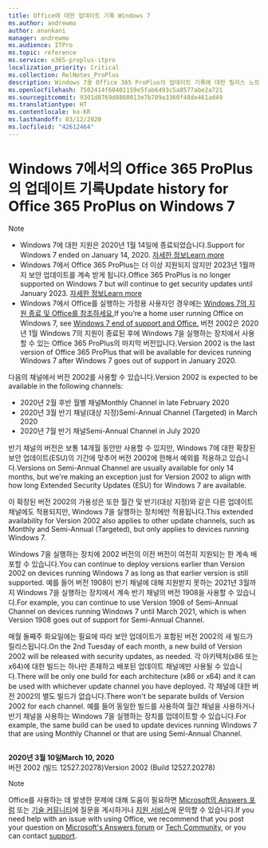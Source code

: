 ```yaml
---
title: Office에 대한 업데이트 기록 Windows 7
ms.author: andrewmo
author: anankani
manager: andrewmo
ms.audience: ITPro
ms.topic: reference
ms.service: o365-proplus-itpro
localization_priority: Critical
ms.collection: RelNotes_ProPlus
description: Windows 7용 Office 365 ProPlus의 업데이트 기록에 대한 릴리스 노트를 고객에게 제공합니다.
ms.openlocfilehash: 7502414f60401159e5fab6493c5a8577abe2a721
ms.sourcegitcommit: 9301d8769d8860013e7b789a3360f48de461ad49
ms.translationtype: HT
ms.contentlocale: ko-KR
ms.lasthandoff: 03/12/2020
ms.locfileid: "42612464"
---
```

# <a name="update-history-for-office-365-proplus-on-windows-7"></a><span data-ttu-id="d2dc6-103">Windows 7에서의 Office 365 ProPlus의 업데이트 기록</span><span class="sxs-lookup"><span data-stu-id="d2dc6-103">Update history for Office 365 ProPlus on Windows 7</span></span> 

 > [!NOTE]
>
>- <span data-ttu-id="d2dc6-104">Windows 7에 대한 지원은 2020년 1월 14일에 종료되었습니다.</span><span class="sxs-lookup"><span data-stu-id="d2dc6-104">Support for Windows 7 ended on January 14, 2020.</span></span> [<span data-ttu-id="d2dc6-105">자세한 정보</span><span class="sxs-lookup"><span data-stu-id="d2dc6-105">Learn more</span></span>](https://www.microsoft.com/microsoft-365/windows/end-of-windows-7-support?rtc=1)
>- <span data-ttu-id="d2dc6-106">Windows 7에서 Office 365 ProPlus는 더 이상 지원되지 않지만 2023년 1월까지 보안 업데이트를 계속 받게 됩니다.</span><span class="sxs-lookup"><span data-stu-id="d2dc6-106">Office 365 ProPlus is no longer supported on Windows 7 but will continue to get security updates until January 2023.</span></span> [<span data-ttu-id="d2dc6-107">자세한 정보</span><span class="sxs-lookup"><span data-stu-id="d2dc6-107">Learn more</span></span>](https://docs.microsoft.com/DeployOffice/windows-7-support)
>- <span data-ttu-id="d2dc6-108">Windows 7에서 Office를 실행하는 가정용 사용자인 경우에는 [Windows 7의 지원 종료 및 Office를 참조하세요.](https://support.office.com/en-us/article/windows-7-end-of-support-and-office-78f20fab-b57b-44d7-8368-06a8493f3cb9?ui=en-US&rs=en-US&ad=US)</span><span class="sxs-lookup"><span data-stu-id="d2dc6-108">If you’re a home user running Office on Windows 7, see [Windows 7 end of support and Office.](https://support.office.com/en-us/article/windows-7-end-of-support-and-office-78f20fab-b57b-44d7-8368-06a8493f3cb9?ui=en-US&rs=en-US&ad=US)</span></span>
<span data-ttu-id="d2dc6-109">버전 2002은 2020년 1월 Windows 7의 지원이 종료된 후에 Windows 7을 실행하는 장치에서 사용할 수 있는 Office 365 ProPlus의 마지막 버전입니다.</span><span class="sxs-lookup"><span data-stu-id="d2dc6-109">Version 2002 is the last version of Office 365 ProPlus that will be available for devices running Windows 7 after Windows 7 goes out of support in January 2020.</span></span>  

<span data-ttu-id="d2dc6-110">다음의 채널에서 버전 2002를 사용할 수 있습니다.</span><span class="sxs-lookup"><span data-stu-id="d2dc6-110">Version 2002 is expected to be available in the following channels:</span></span>
- <span data-ttu-id="d2dc6-111">2020년 2월 후반 월별 채널</span><span class="sxs-lookup"><span data-stu-id="d2dc6-111">Monthly Channel in late February 2020</span></span>
- <span data-ttu-id="d2dc6-112">2020년 3월 반기 채널(대상 지정)</span><span class="sxs-lookup"><span data-stu-id="d2dc6-112">Semi-Annual Channel (Targeted) in March 2020</span></span>
- <span data-ttu-id="d2dc6-113">2020년 7월 반기 채널</span><span class="sxs-lookup"><span data-stu-id="d2dc6-113">Semi-Annual Channel in July 2020</span></span>

<span data-ttu-id="d2dc6-114">반기 채널의 버전은 보통 14개월 동안만 사용할 수 있지만, Windows 7에 대한 확장된 보안 업데이트(ESU)의 기간에 맞추어 버전 2002에 한해서 예외를 적용하고 있습니다.</span><span class="sxs-lookup"><span data-stu-id="d2dc6-114">Versions on Semi-Annual Channel are usually available for only 14 months, but we're making an exception just for Version 2002 to align with how long Extended Security Updates (ESU) for Windows 7 are available.</span></span>

<span data-ttu-id="d2dc6-115">이 확장된 버전 2002의 가용성은 또한 월간 및 반기(대상 지정)와 같은 다른 업데이트 채널에도 적용되지만, Windows 7을 실행하는 장치에만 적용됩니다.</span><span class="sxs-lookup"><span data-stu-id="d2dc6-115">This extended availability for Version 2002 also applies to other update channels, such as Monthly and Semi-Annual (Targeted), but only applies to devices running Windows 7.</span></span>

<span data-ttu-id="d2dc6-116">Windows 7을 실행하는 장치에 2002 버전의 이전 버전이 여전히 지원되는 한 계속 배포할 수 있습니다.</span><span class="sxs-lookup"><span data-stu-id="d2dc6-116">You can continue to deploy versions earlier than Version 2002 on devices running Windows 7 as long as that earlier version is still supported.</span></span> <span data-ttu-id="d2dc6-117">예를 들어 버전 1908이 반기 채널에 대해 지원받지 못하는 2021년 3월까지 Windows 7을 실행하는 장치에서 계속 반기 채널의 버전 1908을 사용할 수 있습니다.</span><span class="sxs-lookup"><span data-stu-id="d2dc6-117">For example, you can continue to use Version 1908 of Semi-Annual Channel on devices running Windows 7 until March 2021, which is when Version 1908 goes out of support for Semi-Annual Channel.</span></span>

<span data-ttu-id="d2dc6-118">매월 둘째주 화요일에는 필요에 따라 보안 업데이트가 포함된 버전 2002의 새 빌드가 릴리스됩니다.</span><span class="sxs-lookup"><span data-stu-id="d2dc6-118">On the 2nd Tuesday of each month, a new build of Version 2002 will be released with security updates, as needed.</span></span> <span data-ttu-id="d2dc6-119">각 아키텍처(x86 또는 x64)에 대한 빌드는 하나만 존재하고 배포된 업데이트 채널에만 사용될 수 있습니다.</span><span class="sxs-lookup"><span data-stu-id="d2dc6-119">There will be only one build for each architecture (x86 or x64) and it can be used with whichever update channel you have deployed.</span></span> <span data-ttu-id="d2dc6-120">각 채널에 대한 버전 2002의 별도 빌드가 없습니다.</span><span class="sxs-lookup"><span data-stu-id="d2dc6-120">There won't be separate builds of Version 2002 for each channel.</span></span> <span data-ttu-id="d2dc6-121">예를 들어 동일한 빌드를 사용하여 월간 채널을 사용하거나 반기 채널을 사용하는 Windows 7을 실행하는 장치를 업데이트할 수 있습니다.</span><span class="sxs-lookup"><span data-stu-id="d2dc6-121">For example, the same build can be used to update devices running Windows 7 that are using Monthly Channel or that are using Semi-Annual Channel.</span></span>

##

[//]: # (제거하지 마세요)

<span data-ttu-id="d2dc6-123">**2020년 3월 10일**</span><span class="sxs-lookup"><span data-stu-id="d2dc6-123">**March 10, 2020**</span></span><br/>
<span data-ttu-id="d2dc6-124">버전 2002 (빌드 12527.20278)</span><span class="sxs-lookup"><span data-stu-id="d2dc6-124">Version 2002 (Build 12527.20278)</span></span><br/>




> [!NOTE]
> <span data-ttu-id="d2dc6-125">Office를 사용하는 데 발생한 문제에 대해 도움이 필요하면 [Microsoft의 Answers 포럼](https://answers.microsoft.com/) 또는 [기술 커뮤니티](https://techcommunity.microsoft.com/)에 질문을 게시하거나 [지원 서비스](https://support.microsoft.com/contactus)에 문의할 수 있습니다.</span><span class="sxs-lookup"><span data-stu-id="d2dc6-125">If you need help with an issue with using Office, we recommend that you post your question on [Microsoft's Answers forum](https://answers.microsoft.com/) or [Tech Community](https://techcommunity.microsoft.com/), or you can contact [support](https://support.microsoft.com/contactus).</span></span>
